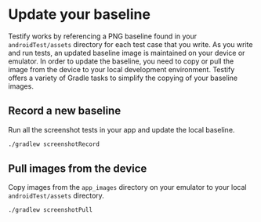 # Update your baseline

Testify works by referencing a PNG baseline found in your `androidTest/assets` directory for each test case that you write. As you write and run tests, an updated baseline image is maintained on your device or emulator. In order to update the baseline, you need to copy or pull the image from the device to your local development environment. Testify offers a variety of Gradle tasks to simplify the copying of your baseline images.

## Record a new baseline

Run all the screenshot tests in your app and update the local baseline.

```bash
./gradlew screenshotRecord
```

## Pull images from the device

Copy images from the `app_images` directory on your emulator to your local `androidTest/assets` directory.

```bash
./gradlew screenshotPull
```
